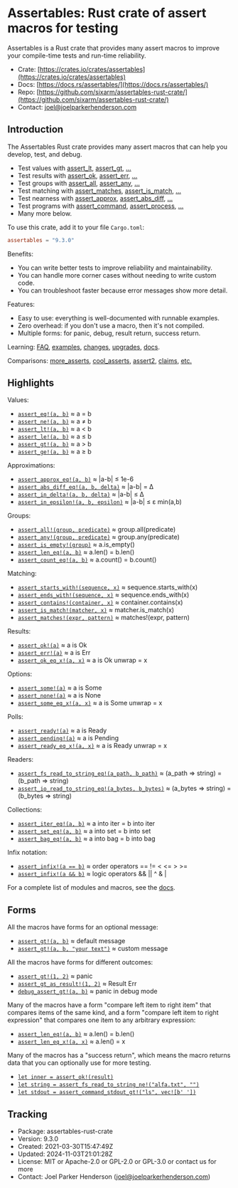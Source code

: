# Assertables: Rust crate of assert macros for testing

Assertables is a Rust crate that provides many assert macros 
to improve your compile-time tests and run-time reliability.

* Crate: [https://crates.io/crates/assertables](https://crates.io/crates/assertables)
* Docs: [https://docs.rs/assertables/](https://docs.rs/assertables/)
* Repo: [https://github.com/sixarm/assertables-rust-crate/](https://github.com/sixarm/assertables-rust-crate/)
* Contact: [joel@joelparkerhenderson.com](mailto:joel@joelparkerhenderson.com)

## Introduction

The Assertables Rust crate provides many assert macros 
that can help you develop, test, and debug.

* Test values with 
  [assert_lt](https://docs.rs/assertables/9.3.0/assertables/assert_lt), 
  [assert_gt](https://docs.rs/assertables/9.3.0/assertables/assert_gt), 
  […](https://docs.rs/assertables)
* Test results with 
  [assert_ok](https://docs.rs/assertables/9.3.0/assertables/assert_ok),
  [assert_err](https://docs.rs/assertables/9.3.0/assertables/assert_err),
  […](https://docs.rs/assertables)
* Test groups with 
  [assert_all](https://docs.rs/assertables/9.3.0/assertables/assert_all),
  [assert_any](https://docs.rs/assertables/9.3.0/assertables/assert_any),
  […](https://docs.rs/assertables)
* Test matching with
  [assert_matches](https://docs.rs/assertables/9.3.0/assertables/assert_matches),
  [assert_is_match](https://docs.rs/assertables/9.3.0/assertables/assert_is_match),
  […](https://docs.rs/assertables)
* Test nearness with 
  [assert_approx](https://docs.rs/assertables/9.3.0/assertables/assert_approx), 
  [assert_abs_diff](https://docs.rs/assertables/9.3.0/assertables/assert_abs_diff), 
  […](https://docs.rs/assertables/)
* Test programs with
  [assert_command](https://docs.rs/assertables/9.3.0/assertables/assert_command),
  [assert_process](https://docs.rs/assertables/9.3.0/assertables/assert_process),
  […](https://docs.rs/assertables)
* Many more below.

To use this crate, add it to your file `Cargo.toml`:

```toml
assertables = "9.3.0"
```

Benefits:

* You can write better tests to improve reliability and maintainability.
* You can handle more corner cases without needing to write custom code.
* You can troubleshoot faster because error messages show more detail.

Features:

* Easy to use: everything is well-documented with runnable examples.
* Zero overhead: if you don't use a macro, then it's not compiled.
* Multiple forms: for panic, debug, result return, success return.

Learning: 
[FAQ](https://github.com/SixArm/assertables-rust-crate/tree/main/help/faq),
[examples](https://github.com/SixArm/assertables-rust-crate/blob/main/tests/examples/),
[changes](https://github.com/SixArm/assertables-rust-crate/tree/main/CHANGES.md),
[upgrades](https://github.com/SixArm/assertables-rust-crate/tree/main/help/upgrades/upgrade-from-version-8-to-9),
[docs](https://docs.rs/assertables/).

Comparisons: 
[more_asserts](https://github.com/SixArm/assertables-rust-crate/tree/main/help/comparisons/more_asserts), [cool_asserts](https://github.com/SixArm/assertables-rust-crate/tree/main/help/comparisons/cool_asserts), 
[assert2](https://github.com/SixArm/assertables-rust-crate/tree/main/help/comparisons/assert2), 
[claims](https://github.com/SixArm/assertables-rust-crate/tree/main/help/comparisons/more_asserts),
[etc.](https://github.com/SixArm/assertables-rust-crate/tree/main/help/comparisons)

## Highlights

Values:

* [`assert_eq!(a, b)`](https://docs.rs/assertables/9.3.0/assertables/assert_eq) ≈ a = b
* [`assert_ne!(a, b)`](https://docs.rs/assertables/9.3.0/assertables/assert_ne) ≈ a ≠ b
* [`assert_lt!(a, b)`](https://docs.rs/assertables/9.3.0/assertables/assert_lt) ≈ a < b
* [`assert_le!(a, b)`](https://docs.rs/assertables/9.3.0/assertables/assert_le) ≈ a ≤ b
* [`assert_gt!(a, b)`](https://docs.rs/assertables/9.3.0/assertables/assert_gt) ≈ a > b
* [`assert_ge!(a, b)`](https://docs.rs/assertables/9.3.0/assertables/assert_ge) ≈ a ≥ b

Approximations:

* [`assert_approx_eq!(a, b)`](https://docs.rs/assertables/9.3.0/assertables/assert_approx/assert_approx_eq) ≈ |a-b| ≤ 1e-6
* [`assert_abs_diff_eq!(a, b, delta)`](https://docs.rs/assertables/9.3.0/assertables/assert_abs_diff/assert_abs_diff_eq) ≈ |a-b| = Δ
* [`assert_in_delta!(a, b, delta)`](https://docs.rs/assertables/9.3.0/assertables/assert_in/assert_in_delta) ≈ |a-b| ≤ Δ
* [`assert_in_epsilon!(a, b, epsilon)`](https://docs.rs/assertables/9.3.0/assertables/assert_in/assert_in_epsilon) ≈ |a-b| ≤ ε min(a,b)

Groups:

* [`assert_all!(group, predicate)`](https://docs.rs/assertables/9.3.0/assertables/assert_all) ≈ group.all(predicate)
* [`assert_any!(group, predicate)`](https://docs.rs/assertables/9.3.0/assertables/assert_any) ≈ group.any(predicate)
* [`assert_is_empty!(group)`](https://docs.rs/assertables/9.3.0/assertables/assert_is_empty/assert_is_empty) ≈ a.is_empty()
* [`assert_len_eq!(a, b)`](https://docs.rs/assertables/9.3.0/assertables/assert_len/assert_len_eq) ≈ a.len() = b.len()
* [`assert_count_eq!(a, b)`](https://docs.rs/assertables/9.3.0/assertables/assert_count/assert_count_eq) ≈ a.count() = b.count()

Matching:

* [`assert_starts_with!(sequence, x)`](https://docs.rs/assertables/9.3.0/assertables/assert_starts_with) ≈ sequence.starts_with(x)
* [`assert_ends_with!(sequence, x)`](https://docs.rs/assertables/9.3.0/assertables/assert_ends_with) ≈ sequence.ends_with(x)
* [`assert_contains!(container, x)`](https://docs.rs/assertables/9.3.0/assertables/assert_contains) ≈ container.contains(x)
* [`assert_is_match!(matcher, x)`](https://docs.rs/assertables/9.3.0/assertables/assert_is_match) ≈ matcher.is_match(x)
* [`assert_matches!(expr, pattern)`](https://docs.rs/assertables/9.3.0/assertables/assert_matches) ≈ matches!(expr, pattern)

Results:

* [`assert_ok!(a)`](https://docs.rs/assertables/9.3.0/assertables/assert_ok) ≈ a is Ok
* [`assert_err!(a)`](https://docs.rs/assertables/9.3.0/assertables/assert_err) ≈ a is Err
* [`assert_ok_eq_x!(a, x)`](https://docs.rs/assertables/9.3.0/assertables/assert_ok/assert_ok_eq_x) ≈ a is Ok unwrap = x

Options:

* [`assert_some!(a)`](https://docs.rs/assertables/9.3.0/assertables/assert_some) ≈ a is Some
* [`assert_none!(a)`](https://docs.rs/assertables/9.3.0/assertables/assert_none) ≈ a is None
* [`assert_some_eq_x!(a, x)`](https://docs.rs/assertables/9.3.0/assertables/assert_some/assert_some_eq_x) ≈ a is Some unwrap = x

Polls:

* [`assert_ready!(a)`](https://docs.rs/assertables/9.3.0/assertables/assert_ready) ≈ a is Ready
* [`assert_pending!(a)`](https://docs.rs/assertables/9.3.0/assertables/assert_pending) ≈ a is Pending
* [`assert_ready_eq_x!(a, x)`](https://docs.rs/assertables/9.3.0/assertables/assert_ready/assert_ready_eq_x) ≈ a is Ready unwrap = x

Readers:

* [`assert_fs_read_to_string_eq!(a_path, b_path)`](https://docs.rs/assertables/9.3.0/assertables/assert_fs_read_to_string_eq) ≈ (a_path ⇒ string) = (b_path ⇒ string)
* [`assert_io_read_to_string_eq!(a_bytes, b_bytes)`](https://docs.rs/assertables/9.3.0/assertables/assert_io_read_to_string) ≈ (a_bytes ⇒ string) = (b_bytes ⇒ string)

Collections:

* [`assert_iter_eq!(a, b)`](https://docs.rs/assertables/9.3.0/assertables/assert_iter) ≈ a into iter = b into iter
* [`assert_set_eq!(a, b)`](https://docs.rs/assertables/9.3.0/assertables/assert_set) ≈ a into set = b into set
* [`assert_bag_eq!(a, b)`](https://docs.rs/assertables/9.3.0/assertables/assert_bag) ≈ a into bag = b into bag

Infix notation:

* [`assert_infix!(a == b)`](https://docs.rs/assertables/9.3.0/assertables/assert_infix) ≈ order operators == != < <= > >=
* [`assert_infix!(a && b)`](https://docs.rs/assertables/9.3.0/assertables/assert_infix) ≈ logic operators && || ^ & |

For a complete list of modules and macros, see the [docs](https://docs.rs/assertables/).


## Forms

All the macros have forms for an optional message:

* [`assert_gt!(a, b)`](https://docs.rs/assertables/9.3.0/assertables/macro.assert_gt.html) ≈ default message
* [`assert_gt!(a, b, "your text")`](https://docs.rs/assertables/9.3.0/assertables/macro.assert_gt.html) ≈ custom message

All the macros have forms for different outcomes:

* [`assert_gt!(1, 2)`](https://docs.rs/assertables/9.3.0/assertables/macro.assert_gt.html) ≈ panic
* [`assert_gt_as_result!(1, 2)`](https://docs.rs/assertables/9.3.0/assertables/macro.assert_gt_as_result.html) ≈  Result Err
* [`debug_assert_gt!(a, b)`](https://docs.rs/assertables/9.3.0/assertables/macro.debug_assert_gt.html) ≈ panic in debug mode

Many of the macros have a form "compare left item to right item" that compares
items of the same kind, and a form "compare left item to right expression" that
compares one item to any arbitrary expression:

* [`assert_len_eq!(a, b)`](https://docs.rs/assertables/9.3.0/assertables/macro.assert_ok_eq.html) ≈ a.len() = b.len()
* [`assert_len_eq_x!(a, x)`](https://docs.rs/assertables/9.3.0/assertables/macro.assert_ok_eq_x.html) ≈ a.len() = x

Many of the macros has a "success return", which means the macro returns data that you can optionally use for more testing.

* [`let inner = assert_ok!(result)`](https://docs.rs/assertables/9.3.0/assertables/macro.assert_ok.html)
* [`let string = assert_fs_read_to_string_ne!("alfa.txt", "")`](https://docs.rs/assertables/9.3.0/assertables/macro.assert_fs_read_to_string_ne.html)
* [`let stdout = assert_command_stdout_gt!("ls", vec![b' '])`](https://docs.rs/assertables/9.3.0/assertables/macro.assert_command_stdout_gt.html)


## Tracking

* Package: assertables-rust-crate
* Version: 9.3.0
* Created: 2021-03-30T15:47:49Z
* Updated: 2024-11-03T21:01:28Z
* License: MIT or Apache-2.0 or GPL-2.0 or GPL-3.0 or contact us for more
* Contact: Joel Parker Henderson (joel@joelparkerhenderson.com)
